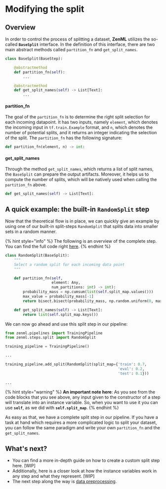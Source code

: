 # Modifying the split

## Overview

In order to control the process of splitting a dataset, **ZenML** utilizes the so-called **`BaseSplit`** interface. In the definition of this interface, there are two main abstract methods called `partition_fn` and `get_split_names`. 

```python
class BaseSplit(BaseStep):

    @abstractmethod
    def partition_fn(self):
        ...

    @abstractmethod
    def get_split_names(self) -> List[Text]:    
        ...
```

#### partition\_fn

The goal of the `partition_fn` is to determine the right split selection for each incoming datapoint. It has two inputs, namely `element`, which denotes the incoming input in `tf.train.Example` format, and `n`, which denotes the number of potential splits, and it returns an integer indicating the selection of the split. The `partition_fn` has the following signature:

```python
def partition_fn(element, n) -> int:
```

#### get\_split\_names

Through the method `get_split_names`, which returns a list of split names, the `BaseSplit` can prepare the output artifacts. Moreover, it helps us to compute the number of splits, which will be natively used when calling the `partition_fn` above.

```python
def get_split_names(self) -> List[Text]: 
```

## A quick example: the built-in `RandomSplit` step

Now that the theoretical flow is in place, we can quickly give an example by using one of our built-in split-steps `RandomSplit` that splits data into smaller sets in a random manner.

{% hint style="info" %}
The following is an overview of the complete step. You can find the full code right [here](https://github.com/maiot-io/zenml/blob/main/zenml/steps/split/base_split_step.py).
{% endhint %}

```python
class RandomSplit(BaseSplit):
    """
    Select a random split for each incoming data point
    """    

    def partition_fn(self, 
                     element: Any,
                     num_partitions: int) -> int):
        probability_mass = np.cumsum(list(self.split_map.values()))
        max_value = probability_mass[-1]
        return bisect.bisect(probability_mass, np.random.uniform(0, max_value))

    def get_split_names(self) -> List[Text]:
        return list(self.split_map.keys())
```

We can now go ahead and use this split step in our pipeline:

```python
from zenml.pipelines import TrainingPipeline
from zenml.steps.split import RandomSplit

training_pipeline = TrainingPipeline()

...

training_pipeline.add_split(RandomSplit(split_map={'train': 0.7,
                                                   'eval': 0.2, 
                                                   'test': 0.1}))
                                                   
...
```

{% hint style="warning" %}
**An important note here**: As you see from the code blocks that you see above, any input given to the constructor of a step will translate into an instance variable. So, when you want to use it you can use **`self`**, as we did with **`self.split_map`**.
{% endhint %}

As easy as that, we have a complete split step in our pipeline. If you have a task at hand which requires a more complicated logic to split your dataset, you can follow the same paradigm and write your own `partition_fn` and the `get_split_names`. 

## What's next?

* You can find a more in-depth guide on how to create a custom split step here. \[WIP\]
* Additionally, here is a closer look at how the instance variables work in any step and what they represent. \[WIP\]
*  The next step along the way is [data preprocessing](transform.md).

